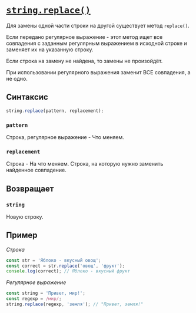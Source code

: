 # [`string.replace()`](../index.md)

Для замены одной части строки на другой существует метод `replace()`.

Если передано регулярное выражение - этот метод ищет все совпадения с заданным регулярным выражением в исходной строке и заменяет их на указанную строку.

Если строка на замену не найдена, то замены не произойдёт.

При использовании регулярного выражения заменит ВСЕ совпадения, а не одно.

## Синтаксис

```js
string.replace(pattern, replacement);
```

### `pattern`

Строка, регулярное выражение - Что меняем.

### `replacement`

Строка - На что меняем. Строка, на которую нужно заменить найденное совпадение.

## Возвращает

### `string`

Новую строку.

## Пример

_Строка_

```js
const str = 'Яблоко - вкусный овощ';
const correct = str.replace('овощ', 'фрукт');
console.log(correct); // Яблоко - вкусный фрукт
```

_Регулярное выражение_

```js
const string = 'Привет, мир!';
const regexp = /мир/;
string.replace(regexp, 'земля'); // "Привет, земля!"
```

